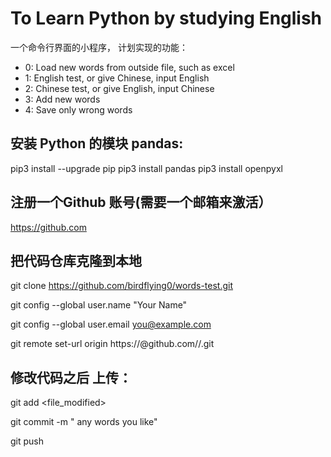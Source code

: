 # To Learn Python by studying English 

 一个命令行界面的小程序， 计划实现的功能：

* 0: Load new words from outside file, such as excel
* 1: English test, or give Chinese, input English
* 2: Chinese test, or give English, input Chinese
* 3: Add new words
* 4: Save only wrong words



## 安装 Python 的模块 pandas: 

pip3 install --upgrade pip
pip3 install pandas
pip3 install openpyxl

## 注册一个Github 账号(需要一个邮箱来激活）

https://github.com

## 把代码仓库克隆到本地

git clone https://github.com/birdflying0/words-test.git

git config --global user.name "Your Name"

git config --global user.email you@example.com

git remote set-url origin https://<githubtoken>@github.com/<username>/<repositoryname>.git


## 修改代码之后 上传：

git add  <file_modified>

git commit  -m " any words you like"

git push 
